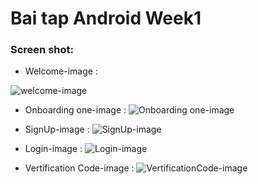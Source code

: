 # Bai tap Android Week1

### Screen shot:
- Welcome-image :

![welcome-image](https://github.com/nguoilangchai/Challenge_w1/blob/main/images/welcome.jpg)

- Onboarding one-image :
![Onboarding one-image](https://github.com/nguoilangchai/Challenge_w1/blob/main/images/Onboarding_one.png)

- SignUp-image :
![SignUp-image](https://github.com/nguoilangchai/Challenge_w1/blob/main/images/sign_up.png)

- Login-image :
![Login-image](https://github.com/nguoilangchai/Challenge_w1/blob/main/images/login.png)

- Vertification Code-image :
![VertificationCode-image](https://github.com/nguoilangchai/Challenge_w1/blob/main/images/VerificationCode.jpg)
